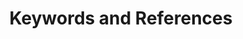 ---
title: Keywords and References
sidebar_position: 2
description: Keywords and reference documents
---